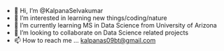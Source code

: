 - 👋 Hi, I’m @KalpanaSelvakumar
- 👀 I’m interested in learning new things/coding/nature
- 🌱 I’m currently learning MS in Data Science from University of Arizona
- 💞️ I’m looking to collaborate on Data Science related projects
- 📫 How to reach me ... kalpanas09bt@gmail.com

<!---
KalpanaSelvakumar/KalpanaSelvakumar is a ✨ special ✨ repository because its `README.md` (this file) appears on your GitHub profile.
You can click the Preview link to take a look at your changes.
--->
